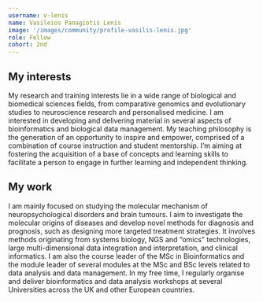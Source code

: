 ```yaml
---
username: v-lenis
name: Vasileios Panagiotis Lenis
image: '/images/community/profile-vasilis-lenis.jpg'
role: Fellow
cohort: 2nd
---
```


## My interests

My research and training interests lie in a wide range of biological and biomedical sciences fields, from comparative genomics and evolutionary studies to neuroscience research and personalised medicine. I am interested in developing and delivering material in several aspects of bioinformatics and biological data management. My teaching philosophy is the generation of an opportunity to inspire and empower, comprised of a combination of course instruction and student mentorship. I’m aiming at fostering the acquisition of a base of concepts and learning skills to facilitate a person to engage in further learning and independent thinking.

## My work

I am mainly focused on studying the molecular mechanism of neuropsychological disorders and brain tumours. I aim to investigate the molecular origins of diseases and develop novel methods for diagnosis and prognosis, such as designing more targeted treatment strategies. It involves methods originating from systems biology, NGS and “omics” technologies, large multi-dimensional data integration and interpretation, and clinical informatics. I am also the course leader of the MSc in Bioinformatics and the module leader of several modules at the MSc and BSc levels related to data analysis and data management. In my free time, I regularly organise and deliver bioinformatics and data analysis workshops at several Universities across the UK and other European countries.
